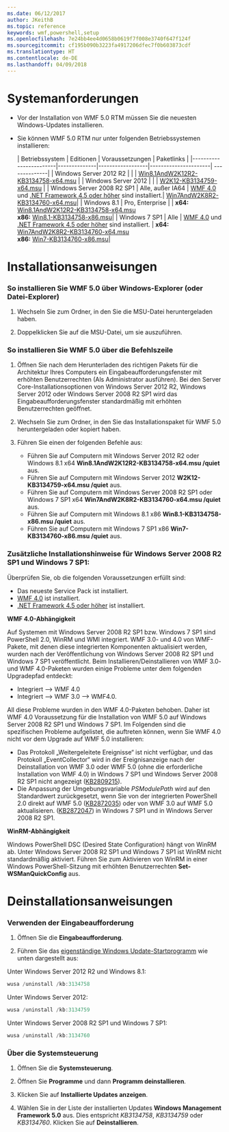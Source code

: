 ```yaml
---
ms.date: 06/12/2017
author: JKeithB
ms.topic: reference
keywords: wmf,powershell,setup
ms.openlocfilehash: 7e24bb4ee4d0658b0619f7f008e3740f647f124f
ms.sourcegitcommit: cf195b090b3223fa4917206dfec7f0b603873cdf
ms.translationtype: HT
ms.contentlocale: de-DE
ms.lasthandoff: 04/09/2018
---
```

# <a name="system-requirements"></a>Systemanforderungen

- Vor der Installation von WMF 5.0 RTM müssen Sie die neuesten Windows-Updates installieren.
- Sie können WMF 5.0 RTM nur unter folgenden Betriebssystemen installieren:

    | Betriebssystem       | Editionen         | Voraussetzungen        |  Paketlinks |
    |------------------------|--------------|------------------|----------------------| --------------|
    | Windows Server 2012 R2 |  |  | [Win8.1AndW2K12R2-KB3134758-x64.msu](http://go.microsoft.com/fwlink/?LinkId=717507) |
    | Windows Server 2012    |  |  | [W2K12-KB3134759-x64.msu](http://go.microsoft.com/fwlink/?LinkId=717506) |
    | Windows Server 2008 R2 SP1 | Alle, außer IA64 | [WMF 4.0](http://www.microsoft.com/en-us/download/details.aspx?id=40855) und [.NET Framework 4.5 oder höher](https://msdn.microsoft.com/library/5a4x27ek.aspx) sind installiert.| [Win7AndW2K8R2-KB3134760-x64.msu](http://go.microsoft.com/fwlink/?LinkId=717504)|
    | Windows 8.1 | Pro, Enterprise | | **x64:** [Win8.1AndW2K12R2-KB3134758-x64.msu](http://go.microsoft.com/fwlink/?LinkId=717507) </br> **x86:** [Win8.1-KB3134758-x86.msu](http://go.microsoft.com/fwlink/?LinkID=717963)|
    | Windows 7 SP1 | Alle | [WMF 4.0](http://www.microsoft.com/en-us/download/details.aspx?id=40855) und [.NET Framework 4.5 oder höher](https://msdn.microsoft.com/library/5a4x27ek.aspx) sind installiert. | **x64:** [Win7AndW2K8R2-KB3134760-x64.msu](http://go.microsoft.com/fwlink/?LinkId=717504)  </br> **x86:** [Win7-KB3134760-x86.msu](http://go.microsoft.com/fwlink/?LinkID=717962)|

# <a name="installation-instructions"></a>Installationsanweisungen

### <a name="to-install-wmf-50-from-windows-explorer-or-file-explorer"></a>So installieren Sie WMF 5.0 über Windows-Explorer (oder Datei-Explorer)

1. Wechseln Sie zum Ordner, in den Sie die MSU-Datei heruntergeladen haben.

2. Doppelklicken Sie auf die MSU-Datei, um sie auszuführen.

### <a name="to-install-wmf-50-from-command-prompt"></a>So installieren Sie WMF 5.0 über die Befehlszeile

1. Öffnen Sie nach dem Herunterladen des richtigen Pakets für die Architektur Ihres Computers ein Eingabeaufforderungsfenster mit erhöhten Benutzerrechten (Als Administrator ausführen). Bei den Server Core-Installationsoptionen von Windows Server 2012 R2, Windows Server 2012 oder Windows Server 2008 R2 SP1 wird das Eingabeaufforderungsfenster standardmäßig mit erhöhten Benutzerrechten geöffnet.

2. Wechseln Sie zum Ordner, in den Sie das Installationspaket für WMF 5.0 heruntergeladen oder kopiert haben.

3. Führen Sie einen der folgenden Befehle aus:
    - Führen Sie auf Computern mit Windows Server 2012 R2 oder Windows 8.1 x64 **Win8.1AndW2K12R2-KB3134758-x64.msu /quiet** aus.
    - Führen Sie auf Computern mit Windows Server 2012 **W2K12-KB3134759-x64.msu /quiet** aus.
    - Führen Sie auf Computern mit Windows Server 2008 R2 SP1 oder Windows 7 SP1 x64 **Win7AndW2K8R2-KB3134760-x64.msu /quiet** aus.
    - Führen Sie auf Computern mit Windows 8.1 x86 **Win8.1-KB3134758-x86.msu /quiet** aus.
    - Führen Sie auf Computern mit Windows 7 SP1 x86 **Win7-KB3134760-x86.msu /quiet** aus.

### <a name="additional-installation-notes-for-windows-server-2008-r2-sp1-and-windows-7-sp1"></a>Zusätzliche Installationshinweise für Windows Server 2008 R2 SP1 und Windows 7 SP1:

Überprüfen Sie, ob die folgenden Voraussetzungen erfüllt sind:
- Das neueste Service Pack ist installiert.
- [WMF 4.0](http://www.microsoft.com/en-us/download/details.aspx?id=40855) ist installiert.
- [.NET Framework 4.5 oder höher](https://msdn.microsoft.com/library/5a4x27ek.aspx) ist installiert.

**WMF 4.0-Abhängigkeit**

Auf Systemen mit Windows Server 2008 R2 SP1 bzw. Windows 7 SP1 sind PowerShell 2.0, WinRM und WMI integriert. WMF 3.0- und 4.0 von WMF-Pakete, mit denen diese integrierten Komponenten aktualisiert werden, wurden nach der Veröffentlichung von Windows Server 2008 R2 SP1 und Windows 7 SP1 veröffentlicht. Beim Installieren/Deinstallieren von WMF 3.0- und WMF 4.0-Paketen wurden einige Probleme unter dem folgenden Upgradepfad entdeckt:

- Integriert --> WMF 4.0
- Integriert --> WMF 3.0 --> WMF4.0.

All diese Probleme wurden in den WMF 4.0-Paketen behoben. Daher ist WMF 4.0 Voraussetzung für die Installation von WMF 5.0 auf Windows Server 2008 R2 SP1 und Windows 7 SP1. Im Folgenden sind die spezifischen Probleme aufgelistet, die auftreten können, wenn Sie WMF 4.0 nicht vor dem Upgrade auf WMF 5.0 installieren:

- Das Protokoll „Weitergeleitete Ereignisse“ ist nicht verfügbar, und das Protokoll „EventCollector“ wird in der Ereignisanzeige nach der Deinstallation von WMF 3.0 oder WMF 5.0 (ohne die erforderliche Installation von WMF 4.0) in Windows 7 SP1 und Windows Server 2008 R2 SP1 nicht angezeigt ([KB2809215](https://support.microsoft.com/en-us/kb/2809215)).
- Die Anpassung der Umgebungsvariable *PSModulePath* wird auf den Standardwert zurückgesetzt, wenn Sie von der integrierten PowerShell 2.0 direkt auf WMF 5.0 ([KB2872035](https://support.microsoft.com/en-us/kb/2872035)) oder von WMF 3.0 auf WMF 5.0 aktualisieren. ([KB2872047](https://support.microsoft.com/en-us/kb/2872047)) in Windows 7 SP1 und in Windows Server 2008 R2 SP1.

**WinRM-Abhängigkeit**

Windows PowerShell DSC (Desired State Configuration) hängt von WinRM ab. Unter Windows Server 2008 R2 SP1 und Windows 7 SP1 ist WinRM nicht standardmäßig aktiviert. Führen Sie zum Aktivieren von WinRM in einer Windows PowerShell-Sitzung mit erhöhten Benutzerrechten **Set-WSManQuickConfig** aus.

# <a name="uninstallation-instructions"></a>Deinstallationsanweisungen

### <a name="using-command-prompt"></a>Verwenden der Eingabeaufforderung

1.  Öffnen Sie die **Eingabeaufforderung**.

2.  Führen Sie das [eigenständige Windows Update-Startprogramm](https://support.microsoft.com/en-us/kb/934307) wie unten dargestellt aus:

Unter Windows Server 2012 R2 und Windows 8.1:
```powershell
wusa /uninstall /kb:3134758
```
Unter Windows Server 2012:
```powershell
wusa /uninstall /kb:3134759
```
Unter Windows Server 2008 R2 SP1 und Windows 7 SP1:
```powershell
wusa /uninstall /kb:3134760
```

### <a name="using-control-panel"></a>Über die Systemsteuerung

1.  Öffnen Sie die **Systemsteuerung**.

2.  Öffnen Sie **Programme** und dann **Programm deinstallieren**.

3.  Klicken Sie auf **Installierte Updates anzeigen**.

4.  Wählen Sie in der Liste der installierten Updates **Windows Management Framework 5.0** aus. Dies entspricht *KB3134758*, *KB3134759* oder *KB3134760*. Klicken Sie auf **Deinstallieren**.